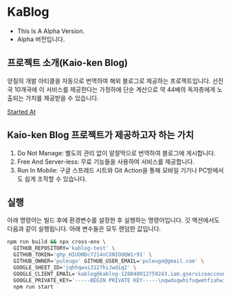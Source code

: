 # KaBlog

- This Is A Alpha Version.
- Alpha 버전입니다.

## 프로젝트 소개(Kaio-ken Blog)
양질의 개발 아티클을 자동으로 번역하여 해외 블로그로 제공하는 프로젝트입니다. 선진국 10개국에 이 서비스를 제공한다는 가정하에 단순 계산으로 약 44배의 독자층에게 노출되는 가치를 제공받을 수 있습니다. 

[Started At](https://puleugo.tistory.com/206)

## Kaio-ken Blog 프로젝트가 제공하고자 하는 가치
1. Do Not Manage: 별도의 관리 없이 알잘딱으로 번역하여 블로그에 게시합니다.
2. Free And Server-less: 무료 기능들을 사용하여 서비스를 제공합니다.
3. Run In Mobile: 구글 스프레드 시트와 Git Action을 통해 모바일 기기나 PC방에서도 쉽게 조작할 수 있습니다.

## 실행
아래 명령어는 빌드 후에 환경변수를 설정한 후 실행하는 명령어입니다.
깃 액션에서도 다음과 같이 실행됩니다. 아래 변수들은 모두 랜덤한 값입니다.
```bash
npm run build && npx cross-env \
  GITHUB_REPOSITORY='kablog-test' \
  GITHUB_TOKEN='ghp_HIUONDc7214nCXNIOUQW1r91' \
  GITHUB_OWNER='puleugo' GITHUB_USER_EMAIL='puleugo@gmail.com' \
  GOOGLE_SHEET_ID='jqhhqwui3127hiJwdiq2' \
  GOOGLE_CLIENT_EMAIL='kablog@kablog-128040912759243.iam.gserviceaccount.com' \
  GOOGLE_PRIVATE_KEY='-----BEGIN PRIVATE KEY-----\nqwduqwhifuqwehfiuhwifyugwquwfuyduebfwutjfqvu\nfgquyfgquiwyegfiqenbyuixfgcvbiufegcui\nqfygiuyubiwgucyvgbiuq\nfguqywegnciuvbgiuy\n-----END PRIVATE KEY-----\n' \
  npm run start
```
